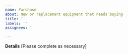 ```yaml
---
name: Purchase
about: New or replacement equipment that needs buying
title: ''
labels: ''
assignees: ''

---
```


**Details**
[Please complete as necessary]
